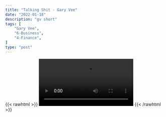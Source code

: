 ```yaml
---
title: "Talking Shit - Gary Vee"
date: "2022-01-18"
description: "gv short"
tags: [
    "Gary Vee",
    "6-Business",
    "4-Finance",
]
type: "post"
---
```

{{< rawhtml >}}
    <video width="auto" height="auto" controls>
        <source src="https://clips.dev00ps.com/Gary%20Vee/talking_shit.mp4" type="video/mp4"> 
    </video>
{{< /rawhtml >}}